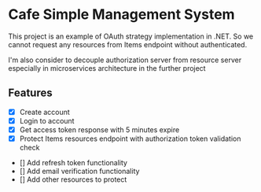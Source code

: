 # Cafe Simple Management System
This project is an example of OAuth strategy implementation in .NET. So we cannot request any resources from Items endpoint without authenticated.

I'm also consider to decouple authorization server from resource server especially in microservices architecture in the further project

## Features
- [x] Create account 
- [x] Login to account
- [x] Get access token response with 5 minutes expire
- [x] Protect Items resources endpoint with authorization token validation check
- [] Add refresh token functionality
- [] Add email verification functionality
- [] Add other resources to protect

